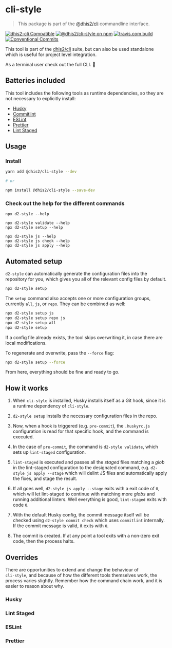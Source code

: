 # cli-style

> This package is part of the [@dhis2/cli](https://github.com/dhis2/cli)
> commandline interface.


[![dhis2-cli Compatible](https://img.shields.io/badge/dhis2-cli-ff69b4.svg)](https://github.com/dhis2/cli)
[![@dhis2/cli-style on npm](https://img.shields.io/npm/v/@dhis2/cli-style.svg)](https://www.npmjs.com/package/@dhis2/cli-style)
[![travis.com build](https://img.shields.io/travis/com/dhis2/cli-style.svg)](https://travis-ci.com/dhis2/cli-style)
[![Conventional Commits](https://img.shields.io/badge/Conventional%20Commits-1.0.0-yellow.svg)](https://conventionalcommits.org)

This tool is part of the [dhis2/cli](https://github.com/dhis2/cli)
suite, but can also be used standalone which is useful for project level
integration.

As a terminal user check out the full CLI. :rocket:

## Batteries included

This tool includes the following tools as runtime dependencies, so they
are not necessary to explicitly install:

- [Husky](https://github.com/typicode/husky)
- [Commitlint](https://commitlint.js.org)
- [ESLint](https://eslint.org/)
- [Prettier](https://prettier.io)
- [Lint Staged](https://github.com/okonet/lint-staged)

## Usage

### Install

```sh
yarn add @dhis2/cli-style --dev

# or

npm install @dhis2/cli-style --save-dev
```

### Check out the help for the different commands

```
npx d2-style --help

npx d2-style validate --help
npx d2-style setup --help

npx d2-style js --help
npx d2-style js check --help
npx d2-style js apply --help
```

## Automated setup

`d2-style` can automatically generate the configuration files into the
repository for you, which gives you all of the relevant config files by
default.

```sh
npx d2-style setup
```

The `setup` command also accepts one or more configuration groups,
currently `all`, `js`, or `repo`. They can be combined as well:

```sh
npx d2-style setup js
npx d2-style setup repo js
npx d2-style setup all
npx d2-style setup
```

If a config file already exists, the tool skips overwriting it, in case
there are local modifications.

To regenerate and overwrite, pass the `--force` flag:

```sh
npx d2-style setup --force
```

From here, everything should be fine and ready to go.

## How it works

1. When `cli-style` is installed, Husky installs itself as a Git hook,
   since it is a runtime dependency of `cli-style`.

2. `d2-style setup` installs the necessary configuration files in the
   repo. 

3. Now, when a hook is triggered (e.g. `pre-commit`), the `.huskyrc.js`
   configuration is read for that specific hook, and the command is
   executed.

4. In the case of `pre-commit`, the command is `d2-style validate`,
   which sets up `lint-staged` configuration.

5. `lint-staged` is executed and passes all the _staged_ files matching a
   _glob_ in the lint-staged configuration to the designated command,
   e.g. `d2-style js apply --stage` which will delint JS files and
   automatically apply the fixes, and stage the result.

6. If all goes well, `d2-style js apply --stage` exits with a exit code
   of `0`, which will let lint-staged to continue with matching more
   _globs_ and running additional linters. Well everything is good,
   `lint-staged` exits with code `0`.

7. With the default Husky config, the commit message itself will be
   checked using `d2-style commit check` which uses `commitlint`
   internally. If the commit message is valid, it exits with `0`.

8. The commit is created. If at any point a tool exits with a non-zero
   exit code, then the process halts.

## Overrides

There are opportunities to extend and change the behaviour of      
`cli-style`, and because of how the different tools themselves work, the
process varies slightly. Remember how the command chain work, and it is
easier to reason about why.

### Husky

### Lint Staged

### ESLint

### Prettier

